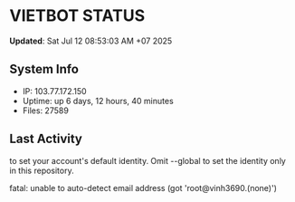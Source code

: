 # VIETBOT STATUS
**Updated**: Sat Jul 12 08:53:03 AM +07 2025

## System Info
- IP: 103.77.172.150
- Uptime: up 6 days, 12 hours, 40 minutes
- Files: 27589

## Last Activity

to set your account's default identity.
Omit --global to set the identity only in this repository.

fatal: unable to auto-detect email address (got 'root@vinh3690.(none)')
